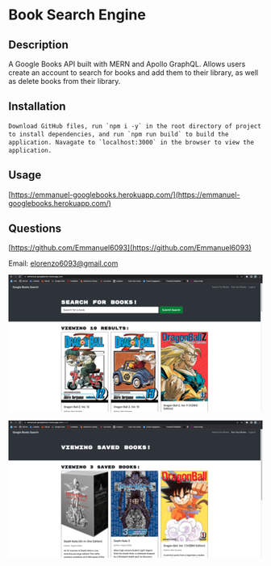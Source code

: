 # Book Search Engine

## Description 

A Google Books API built with MERN and Apollo GraphQL. Allows users create an account to search for books and add them to their library, as well as delete books from their library.

## Installation 

    Download GitHub files, run `npm i -y` in the root directory of project to install dependencies, and run `npm run build` to build the application. Navagate to `localhost:3000` in the browser to view the application.

## Usage 

[https://emmanuel-googlebooks.herokuapp.com/](https://emmanuel-googlebooks.herokuapp.com/)

## Questions

[https://github.com/Emmanuel6093](https://github.com/Emmanuel6093)

Email: [elorenzo6093@gmail.com](mailto:elorenzo6093@gmail.com)

![](/client/public/searchbooks.png)


![](/client/public/savedbooks.png)